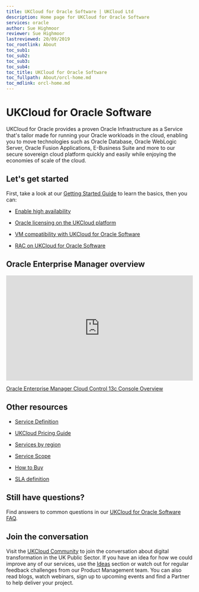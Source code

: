```yaml
---
title: UKCloud for Oracle Software | UKCloud Ltd
description: Home page for UKCloud for Oracle Software
services: oracle
author: Sue Highmoor
reviewer: Sue Highmoor
lastreviewed: 20/09/2019
toc_rootlink: About
toc_sub1: 
toc_sub2:
toc_sub3:
toc_sub4:
toc_title: UKCloud for Oracle Software
toc_fullpath: About/orcl-home.md
toc_mdlink: orcl-home.md
---
```


# UKCloud for Oracle Software

UKCloud for Oracle provides a proven Oracle Infrastructure as a Service that's tailor made for running your Oracle workloads in the cloud, enabling you to move technologies such as Oracle Database, Oracle WebLogic Server, Oracle Fusion Applications, E-Business Suite and more to our secure sovereign cloud platform quickly and easily while enjoying the economies of scale of the cloud.

## Let's get started

First, take a look at our [Getting Started Guide](orcl-gs.md) to learn the basics, then you can:

<div class="row">
  <div class="col-md-3"><ul><li><p><a href="orcl-how-enable-ha.md">Enable high availability</a></p></li></ul></div>
  <div class="col-md-3"><ul><li><p><a href="orcl-ref-licensing.md">Oracle licensing on the UKCloud platform</a></p></li></ul></div>
  <div class="col-md-3"><ul><li><p><a href="orcl-ref-vm-compatibility.md">VM compatibility with UKCloud for Oracle Software</a></p></li></ul></div>
  <div class="col-md-3"><ul><li><p><a href="orcl-ref-rac.md">RAC on UKCloud for Oracle Software</a></p></li></ul></div>
</div>

## Oracle Enterprise Manager overview

<div class="row">
  <div class="col-md-6">
    <div style="padding:56.25% 0 0 0;position:relative;">
      <iframe src="https://www.youtube.com/embed/juhKzvCV4-g" style="position:absolute;top:0;left:0;width:100%;height:100%;" frameborder="0" allow="accelerometer; autoplay; encrypted-media; gyroscope; picture-in-picture" allowfullscreen></iframe>
    </div>
    <p><a href="https://www.youtube.com/watch?v=juhKzvCV4-g">Oracle Enterprise Manager Cloud Control 13c Console Overview</a></p>
  </div>
  <div class="col-md-6"></div>
</div>

## Other resources

<div class="row">
  <div class="col-md-4"><ul><li><p><a href="orcl-sd.md">Service Definition</a></p></li></ul></div>
  <div class="col-md-4"><ul><li><p><a href="https://ukcloud.com/wp-content/uploads/2019/06/ukcloud-pricing-guide-11.0.pdf">UKCloud Pricing Guide</a></p></li></ul></div>
  <div class="col-md-4"><ul><li><p><a href="../other/other-ref-services-by-region.md">Services by region</a></p></li></ul></div>
</div>

<div class="row">
  <div class="col-md-4"><ul><li><p><a href="orcl-sco.md">Service Scope</a></p></li></ul></div>
  <div class="col-md-4"><ul><li><p><a href="https://ukcloud.com/how-to-buy/">How to Buy</a></p></li></ul></div>
  <div class="col-md-4"><ul><li><p><a href="../other/other-ref-sla-definition.md">SLA definition</a></p></li></ul></div>
</div>

## Still have questions?

Find answers to common questions in our [UKCloud for Oracle Software FAQ](orcl-faq.md).

## Join the conversation

Visit the <a href="https://community.ukcloud.com">UKCloud Community</a> to join the conversation about digital transformation in the UK Public Sector. If you have an idea for how we could improve any of our services, use the <a href="https://community.ukcloud.com/ideas">Ideas</a> section or watch out for regular feedback challenges from our Product Management team. You can also read blogs, watch webinars, sign up to upcoming events and find a Partner to help deliver your project.
